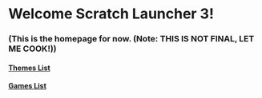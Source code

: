 # Welcome Scratch Launcher 3!
### (This is the homepage for now. (Note: THIS IS NOT FINAL, LET ME COOK!))
#### [Themes List](https://realmarrtyfdgu.github.io/scratchlauncher3/themes/themes.txt)
#### [Games List](https://realmarrtyfdgu.github.io/scratchlauncher3/games/games.txt)
